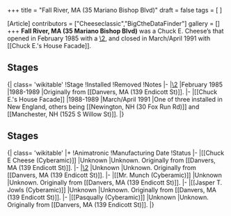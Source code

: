 +++
title = "Fall River, MA (35 Mariano Bishop Blvd)"
draft = false
tags = [ ]

[Article]
contributors = ["Cheeseclassic","BigCtheDataFinder"]
gallery = []
+++
**Fall River, MA (35 Mariano Bishop Blvd)** was a Chuck E. Cheese’s that opened in February 1985 with a [\2](\1), and closed in March/April 1991 with [[Chuck E.'s House Facade]].

##  Stages ## 
{| class= 'wikitable'
!Stage
!Installed
!Removed
!Notes
|-
|[\2](\1)
|February 1985 
|1988-1989
|Originally from [[Danvers, MA (139 Endicott St)]].
|-
|[[Chuck E.'s House Facade]]
|1988-1989
|March/April 1991
|One of three installed in New England, others being [[Newington, NH (30 Fox Run Rd)]]  and [[Manchester, NH (1525 S Willow St)]].
|}

##  Stages ## 
{| class= 'wikitable'
|+
!Animatronic
!Manufacturing Date
!Status
|-
|[[Chuck E Cheese (Cyberamic)]]
|Unknown
|Unknown. Originally from [[Danvers, MA (139 Endicott St)]].
|-
|[\2](\1)
|Unknown
|Unknown. Originally from [[Danvers, MA (139 Endicott St)]].
|-
|[[Mr. Munch (Cyberamic)]]
|Unknown
|Unknown. Originally from [[Danvers, MA (139 Endicott St)]].
|-
|[[Jasper T. Jowls (Cyberamic)]]
|Unknown
|Unknown. Originally from [[Danvers, MA (139 Endicott St)]].
|-
|[[Pasqually (Cyberamic)]]
|Unknown
|Unknown. Originally from [[Danvers, MA (139 Endicott St)]].
|}